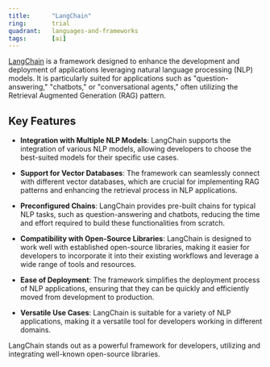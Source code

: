 ```yaml
---
title:      "LangChain"
ring:       trial
quadrant:   languages-and-frameworks
tags:       [ai]
---
```


[LangChain](https://github.com/langchain-ai/langchain) is a framework designed to enhance the development and deployment of applications leveraging natural language processing (NLP) models. It is particularly suited for applications such as "question-answering," "chatbots," or "conversational agents," often utilizing the Retrieval Augmented Generation (RAG) pattern.

## Key Features

- **Integration with Multiple NLP Models**: LangChain supports the integration of various NLP models, allowing developers to choose the best-suited models for their specific use cases.

- **Support for Vector Databases**: The framework can seamlessly connect with different vector databases, which are crucial for implementing RAG patterns and enhancing the retrieval process in NLP applications.

- **Preconfigured Chains**: LangChain provides pre-built chains for typical NLP tasks, such as question-answering and chatbots, reducing the time and effort required to build these functionalities from scratch.

- **Compatibility with Open-Source Libraries**: LangChain is designed to work well with established open-source libraries, making it easier for developers to incorporate it into their existing workflows and leverage a wide range of tools and resources.

- **Ease of Deployment**: The framework simplifies the deployment process of NLP applications, ensuring that they can be quickly and efficiently moved from development to production.

- **Versatile Use Cases**: LangChain is suitable for a variety of NLP applications, making it a versatile tool for developers working in different domains.

LangChain stands out as a powerful framework for developers, utilizing and integrating well-known open-source libraries.
